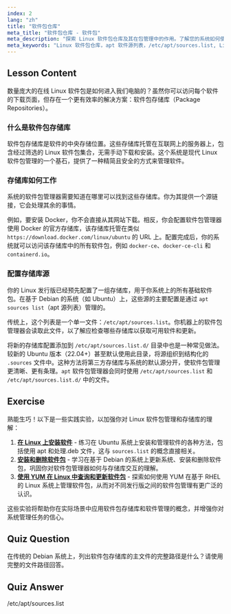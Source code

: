 ```yaml
---
index: 2
lang: "zh"
title: "软件包仓库"
meta_title: "软件包仓库 - 软件包"
meta_description: "探索 Linux 软件包仓库及其在包管理中的作用。了解您的系统如何使用 /etc/apt/sources.list 文件等来源来查找和安装 Linux 软件包。"
meta_keywords: "Linux 软件包仓库，apt 软件源列表，/etc/apt/sources.list, Linux 软件包，Linux 入门，Linux 教程，包管理"
---
```


## Lesson Content

数量庞大的在线 Linux 软件包是如何进入我们电脑的？虽然你可以访问每个软件的下载页面，但存在一个更有效率的解决方案：软件包存储库（Package Repositories）。

### 什么是软件包存储库

软件包存储库是软件的中央存储位置。这些存储库托管在互联网上的服务器上，包含经过筛选的 Linux 软件包集合，无需手动下载和安装。这个系统是现代 Linux 软件包管理的一个基石，提供了一种精简且安全的方式来管理软件。

### 存储库如何工作

系统的软件包管理器需要知道在哪里可以找到这些存储库。你为其提供一个源链接，它会处理其余的事情。

例如，要安装 Docker，你不会直接从其网站下载。相反，你会配置软件包管理器使用 Docker 的官方存储库，该存储库托管在类似 `https://download.docker.com/linux/ubuntu` 的 URL 上。配置完成后，你的系统就可以访问该存储库中的所有软件包，例如 `docker-ce`、`docker-ce-cli` 和 `containerd.io`。

### 配置存储库源

你的 Linux 发行版已经预先配置了一组存储库，用于你系统上的所有基础软件包。在基于 Debian 的系统（如 Ubuntu）上，这些源的主要配置是通过 `apt sources list`（apt 源列表）管理的。

传统上，这个列表是一个单一文件：`/etc/apt/sources.list`。你机器上的软件包管理器会读取此文件，以了解应检查哪些存储库以获取可用软件和更新。

将新的存储库配置添加到 `/etc/apt/sources.list.d/` 目录中也是一种常见做法。较新的 Ubuntu 版本（22.04+）甚至默认使用此目录，将源组织到结构化的 `.sources` 文件中。这种方法将第三方存储库与系统的默认源分开，使软件包管理更清晰、更有条理。`apt` 软件包管理器会同时使用 `/etc/apt/sources.list` 和 `/etc/apt/sources.list.d/` 中的文件。

## Exercise

熟能生巧！以下是一些实践实验，以加强你对 Linux 软件包管理和存储库的理解：

1. **[在 Linux 上安装软件](https://labex.io/zh/labs/linux-software-installation-on-linux-18005)** - 练习在 Ubuntu 系统上安装和管理软件的各种方法，包括使用 apt 和处理.deb 文件，这与 `sources.list` 的概念直接相关。
2. **[安装和删除软件包](https://labex.io/zh/labs/linux-installing-and-removing-packages-385380)** - 学习在基于 Debian 的系统上更新系统、安装和删除软件包，巩固你对软件包管理器如何与存储库交互的理解。
3. **[使用 YUM 在 Linux 中查询和更新软件包](https://labex.io/zh/labs/rhel-query-and-update-packages-with-yum-in-linux-590869)** - 探索如何使用 YUM 在基于 RHEL 的 Linux 系统上管理软件包，从而对不同发行版之间的软件包管理有更广泛的认识。

这些实验将帮助你在实际场景中应用软件包存储库和软件管理的概念，并增强你对系统管理任务的信心。

## Quiz Question

在传统的 Debian 系统上，列出软件包存储库的主文件的完整路径是什么？请使用完整的文件路径回答。

## Quiz Answer

/etc/apt/sources.list
